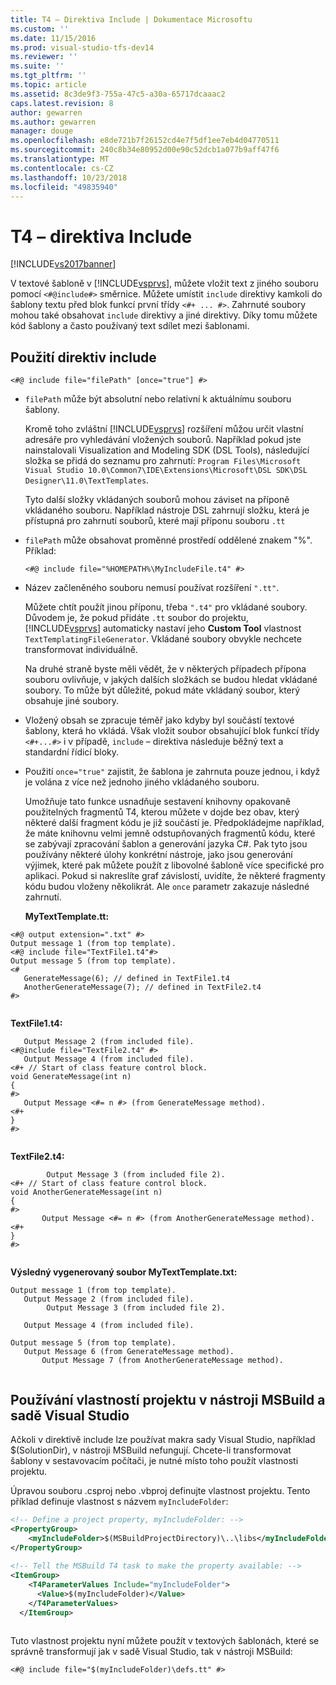 ```yaml
---
title: T4 – Direktiva Include | Dokumentace Microsoftu
ms.custom: ''
ms.date: 11/15/2016
ms.prod: visual-studio-tfs-dev14
ms.reviewer: ''
ms.suite: ''
ms.tgt_pltfrm: ''
ms.topic: article
ms.assetid: 8c3de9f3-755a-47c5-a30a-65717dcaaac2
caps.latest.revision: 8
author: gewarren
ms.author: gewarren
manager: douge
ms.openlocfilehash: e8de721b7f26152cd4e7f5df1ee7eb4d04770511
ms.sourcegitcommit: 240c8b34e80952d00e90c52dcb1a077b9aff47f6
ms.translationtype: MT
ms.contentlocale: cs-CZ
ms.lasthandoff: 10/23/2018
ms.locfileid: "49835940"
---
```

# <a name="t4-include-directive"></a>T4 – direktiva Include
[!INCLUDE[vs2017banner](../includes/vs2017banner.md)]

V textové šabloně v [!INCLUDE[vsprvs](../includes/vsprvs-md.md)], můžete vložit text z jiného souboru pomocí `<#@include#>` směrnice. Můžete umístit `include` direktivy kamkoli do šablony textu před blok funkcí první třídy `<#+ ... #>`. Zahrnuté soubory mohou také obsahovat `include` direktivy a jiné direktivy. Díky tomu můžete kód šablony a často používaný text sdílet mezi šablonami.  
  
## <a name="using-include-directives"></a>Použití direktiv include  
  
```  
<#@ include file="filePath" [once="true"] #>  
```  
  
- `filePath` může být absolutní nebo relativní k aktuálnímu souboru šablony.  
  
   Kromě toho zvláštní [!INCLUDE[vsprvs](../includes/vsprvs-md.md)] rozšíření můžou určit vlastní adresáře pro vyhledávání vložených souborů. Například pokud jste nainstalovali Visualization and Modeling SDK (DSL Tools), následující složka se přidá do seznamu pro zahrnutí: `Program Files\Microsoft Visual Studio 10.0\Common7\IDE\Extensions\Microsoft\DSL SDK\DSL Designer\11.0\TextTemplates`.  
  
   Tyto další složky vkládaných souborů mohou záviset na příponě vkládaného souboru. Například nástroje DSL zahrnují složku, která je přístupná pro zahrnutí souborů, které mají příponu souboru `.tt`  
  
- `filePath` může obsahovat proměnné prostředí oddělené znakem "%". Příklad:  
  
  ```  
  <#@ include file="%HOMEPATH%\MyIncludeFile.t4" #>  
  ```  
  
- Název začleněného souboru nemusí používat rozšíření `".tt"`.  
  
   Můžete chtít použít jinou příponu, třeba `".t4"` pro vkládané soubory. Důvodem je, že pokud přidáte `.tt` soubor do projektu, [!INCLUDE[vsprvs](../includes/vsprvs-md.md)] automaticky nastaví jeho **Custom Tool** vlastnost `TextTemplatingFileGenerator`. Vkládané soubory obvykle nechcete transformovat individuálně.  
  
   Na druhé straně byste měli vědět, že v některých případech přípona souboru ovlivňuje, v jakých dalších složkách se budou hledat vkládané soubory. To může být důležité, pokud máte vkládaný soubor, který obsahuje jiné soubory.  
  
- Vložený obsah se zpracuje téměř jako kdyby byl součástí textové šablony, která ho vkládá. Však vložit soubor obsahující blok funkcí třídy `<#+...#>` i v případě, `include` – direktiva následuje běžný text a standardní řídicí bloky.  
  
- Použití `once="true"` zajistit, že šablona je zahrnuta pouze jednou, i když je volána z více než jednoho jiného vkládaného souboru.  
  
   Umožňuje tato funkce usnadňuje sestavení knihovny opakovaně použitelných fragmentů T4, kterou můžete v dojde bez obav, který některé další fragment kódu je již součástí je.  Předpokládejme například, že máte knihovnu velmi jemně odstupňovaných fragmentů kódu, které se zabývají zpracování šablon a generování jazyka C#.  Pak tyto jsou používány některé úlohy konkrétní nástroje, jako jsou generování výjimek, které pak můžete použít z libovolné šabloně více specifické pro aplikaci. Pokud si nakreslíte graf závislostí, uvidíte, že některé fragmenty kódu budou vloženy několikrát. Ale `once` parametr zakazuje následné zahrnutí.  
  
  **MyTextTemplate.tt:**  
  
```  
<#@ output extension=".txt" #>  
Output message 1 (from top template).  
<#@ include file="TextFile1.t4"#>  
Output message 5 (from top template).  
<#  
   GenerateMessage(6); // defined in TextFile1.t4  
   AnotherGenerateMessage(7); // defined in TextFile2.t4  
#>  
  
```  
  
 **TextFile1.t4:**  
  
```  
   Output Message 2 (from included file).  
<#@include file="TextFile2.t4" #>  
   Output Message 4 (from included file).  
<#+ // Start of class feature control block.  
void GenerateMessage(int n)  
{  
#>  
   Output Message <#= n #> (from GenerateMessage method).  
<#+  
}  
#>  
  
```  
  
 **TextFile2.t4:**  
  
```  
        Output Message 3 (from included file 2).  
<#+ // Start of class feature control block.  
void AnotherGenerateMessage(int n)  
{  
#>  
       Output Message <#= n #> (from AnotherGenerateMessage method).  
<#+  
}  
#>  
  
```  
  
 **Výsledný vygenerovaný soubor MyTextTemplate.txt:**  
  
```  
Output message 1 (from top template).  
   Output Message 2 (from included file).  
        Output Message 3 (from included file 2).  
  
   Output Message 4 (from included file).  
  
Output message 5 (from top template).  
   Output Message 6 (from GenerateMessage method).  
       Output Message 7 (from AnotherGenerateMessage method).  
  
```  
  
##  <a name="msbuild"></a> Používání vlastností projektu v nástroji MSBuild a sadě Visual Studio  
 Ačkoli v direktivě include lze používat makra sady Visual Studio, například $(SolutionDir), v nástroji MSBuild nefungují. Chcete-li transformovat šablony v sestavovacím počítači, je nutné místo toho použít vlastnosti projektu.  
  
 Úpravou souboru .csproj nebo .vbproj definujte vlastnost projektu. Tento příklad definuje vlastnost s názvem `myIncludeFolder`:  
  
```xml  
<!-- Define a project property, myIncludeFolder: -->  
<PropertyGroup>  
    <myIncludeFolder>$(MSBuildProjectDirectory)\..\libs</myIncludeFolder>  
</PropertyGroup>  
  
<!-- Tell the MSBuild T4 task to make the property available: -->  
<ItemGroup>  
    <T4ParameterValues Include="myIncludeFolder">  
      <Value>$(myIncludeFolder)</Value>  
    </T4ParameterValues>  
  </ItemGroup>  
  
```  
  
 Tuto vlastnost projektu nyní můžete použít v textových šablonách, které se správně transformují jak v sadě Visual Studio, tak v nástroji MSBuild:  
  
```  
<#@ include file="$(myIncludeFolder)\defs.tt" #>  
```



